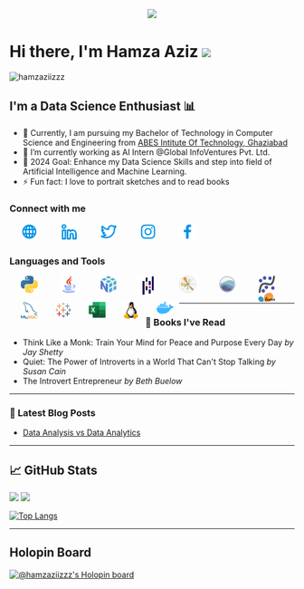 <p align="center">
  <img src="img/Hamza LinkedIn Cover Profile.gif">
</p>

# Hi there, I'm Hamza Aziz <img src="https://github.com/TheDudeThatCode/TheDudeThatCode/blob/master/Assets/Hi.gif" width="30px">
<p align="left"> <img src="https://komarev.com/ghpvc/?username=hamzaziizzz" alt="hamzaziizzz" /> </p>

## I'm a Data Science Enthusiast 📊

- 🔭 Currently, I am pursuing my Bachelor of Technology in Computer Science and Engineering from [ABES Intitute Of Technology, Ghaziabad](https://www.abesit.in/)
- 🌱 I’m currently working as AI Intern @Global InfoVentures Pvt. Ltd.
- 🥅 2024 Goal: Enhance my Data Science Skills and step into field of Artificial Intelligence and Machine Learning.
- ⚡ Fun fact: I love to portrait sketches and to read books

### Connect with me

<a href="https://hamzaziizzz.me/" target="_blank"><img src="./img/globe.svg" width="30px" align="left" style="padding-right:20px; padding-left:20px;"></a>

<a href="https://www.linkedin.com/in/hamzaziizzz/" target="_blank"><img src="./img/linkedin.svg" width="30px" align="left" style="padding-right:20px; padding-left:20px;"></a>

<a href="https://www.twitter.com/hamzaziizzz" target="_blank"><img src="./img/twitter.svg" width="30px" align="left" style="padding-right:20px; padding-left:20px;"></a>

<a href="https://www.instagram.com/hamzaziizzz" target="_blank"><img src="./img/instagram.svg" width="30px" align="left" style="padding-right:20px; padding-left:20px; vertical-align:middle;"></a>

<a href="https://www.facebook.com/hamzaziizzz/" target="_blank"><img src="./img/facebook.svg" width="30px" align="left" style="padding-right:20px; padding-left:20px;"></a>

<br />
<br />

### Languages and Tools

<img align="left" alt="Python" width="30px" src="./img/python-logo.png" style="padding-right:20px; padding-left:20px;">

<img align="left" alt="Java" width="30px" src="./img/java-logo.png" style="padding-right:20px; padding-left:20px;">

<img align="left" alt="Numpy" width="30px" src="./img/numpy-logo.png" style="padding-right:20px; padding-left:20px;">

<img align="left" alt="Pandas" width="30px" src="./img/pandas-logo.png" style="padding-right:20px; padding-left:20px;">

<img align="left" alt="Matplotlib" width="30px" src="./img/matplotlib-logo.png" style="padding-right:20px; padding-left:20px;">

<img align="left" alt="Seaborn" width="30px" src="./img/seaborn-logo.png" style="padding-right:20px; padding-left:20px;">

<img align="left" alt="Statsmodels" width="30px" src="./img/statsmodels-logo.png" style="padding-right:20px; padding-left:20px;">

<img align="left" alt="Scikit Learn" width="30px" src="./img/scikit-learn-logo.png" style="padding-right:10px; padding-left:20px;">

<img align="left" alt="MySQL" width="30px" src="./img/mysql-logo.png" style="padding-right:10px; padding-left:20px;">

<img align="left" alt="Tableau" width="30px" src="./img/tableau-logo.png" style="padding-right:10px; padding-left:20px;">

<img align="left" alt="Microsoft Excel" width="30px" src="./img/excel-logo.png" style="padding-right:10px; padding-left:20px;">

<img align="left" alt="Linux OS" width="30px" src="./img/linux-logo.png" style="padding-right:10px; padding-left:20px;">

<img align="left" alt="Docker" width="30px" src="./img/docker-logo.png" style="padding-right:10px; padding-left:20px;">

<br />
<br />

---

### 📙 Books I've Read

- Think Like a Monk: Train Your Mind for Peace and Purpose Every Day *by Jay Shetty*
- Quiet: The Power of Introverts in a World That Can't Stop Talking *by Susan Cain*
- The Introvert Entrepreneur *by Beth Buelow*

---

### 📑 Latest Blog Posts

- [Data Analysis vs Data Analytics](https://hamzaziizzz.hashnode.dev/data-analysis-vs-data-analytics)

---

## 📈 GitHub Stats

<img src="https://github-readme-stats.vercel.app/api?username=hamzaziizzz&&show_icons=true&count_private=true&theme=white" />
<img src="https://github-readme-streak-stats.herokuapp.com/?user=hamzaziizzz"/>

[![Top Langs](https://github-readme-stats.vercel.app/api/top-langs/?username=hamzaziizzz&layout=compact&theme=white)](https://github.com/hamzaziizzz/github-readme-stats)

---

## Holopin Board
[![@hamzaziizzz's Holopin board](https://holopin.io/api/user/board?user=hamzaziizzz)](https://holopin.io/@hamzaziizzz)
